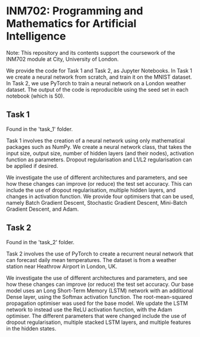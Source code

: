 # INM702: Programming and Mathematics for Artificial Intelligence

Note: This repository and its contents support the coursework of the INM702 module at City, University of London.

We provide the code for Task 1 and Task 2, as Jupyter Notebooks. In Task 1 we create a neural network from scratch, and train it on the MNIST dataset. In Task 2, we use PyTorch to train a neural network on a London weather dataset. The output of the code is reproducible using the seed set in each notebook (which is 50).

## Task 1

Found in the 'task_1' folder.

Task 1 involves the creation of a neural network using only mathematical packages such as NumPy. We create a neural network class, that takes the input size, output size, number of hidden layers (and their nodes), activation function as parameters. Dropout regularisation and L1/L2 regularisation can be applied if desired.

We investigate the use of different architectures and parameters, and see how these changes can improve (or reduce) the test set accuracy. This can include the use of dropout regularisation, multiple hidden layers, and changes in activation function. We provide four optimisers that can be used, namely Batch Gradient Descent, Stochastic Gradient Descent, Mini-Batch Gradient Descent, and Adam.

## Task 2

Found in the 'task_2' folder.

Task 2 involves the use of PyTorch to create a recurrent neural network that can forecast daily mean temperatures. The dataset is from a weather station near Heathrow Airport in London, UK.

We investigate the use of different architectures and parameters, and see how these changes can improve (or reduce) the test set accuracy. Our base model uses an Long Short-Term Memory (LSTM) network with an additional Dense layer, using the Softmax activation function. The root-mean-squared propagation optimiser was used for the base model. We update the LSTM network to instead use the ReLU activation function, with the Adam optimiser. The different parameters that were changed include the use of dropout regularisation, multiple stacked LSTM layers, and multiple features in the hidden states.
